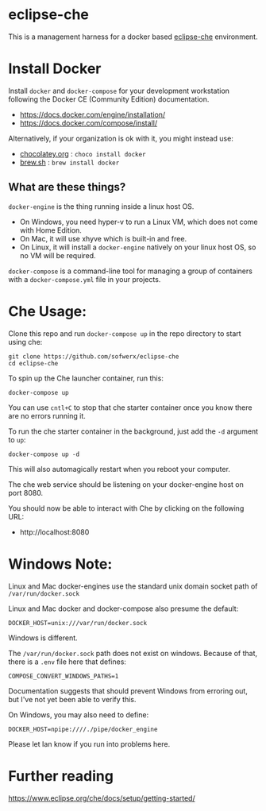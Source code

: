 # eclipse-che

This is a management harness for a docker based [eclipse-che](https://www.eclipse.org/che/) environment.

# Install Docker

Install `docker` and `docker-compose` for your development workstation following the Docker CE (Community Edition) documentation.

- https://docs.docker.com/engine/installation/
- https://docs.docker.com/compose/install/

Alternatively, if your organization is ok with it, you might instead use:

- [chocolatey.org](https://chocolatey.org) : `choco install docker`
- [brew.sh](https://brew.sh) : `brew install docker`

## What are these things?

`docker-engine` is the thing running inside a linux host OS.

- On Windows, you need hyper-v to run a Linux VM, which does not come with Home Edition.
- On Mac, it will use xhyve which is built-in and free.
- On Linux, it will install a `docker-engine` natively on your linux host OS, so no VM will be required.

`docker-compose` is a command-line tool for managing a group of containers with a `docker-compose.yml` file in your projects.

# Che Usage:

Clone this repo and run `docker-compose up` in the repo directory to start using che:

    git clone https://github.com/sofwerx/eclipse-che
    cd eclipse-che

To spin up the Che launcher container, run this:

    docker-compose up

You can use `cntl+C` to stop that che starter container once you know there are no errors running it.

To run the che starter container in the background, just add the `-d` argument to `up`:

    docker-compose up -d

This will also automagically restart when you reboot your computer.

The che web service should be listening on your docker-engine host on port 8080.

You should now be able to interact with Che by clicking on the following URL:

- http://localhost:8080

# Windows Note:

Linux and Mac docker-engines use the standard unix domain socket path of `/var/run/docker.sock`

Linux and Mac docker and docker-compose also presume the default:

    DOCKER_HOST=unix:///var/run/docker.sock

Windows is different.

The `/var/run/docker.sock` path does not exist on windows. Because of that, there is a `.env` file here that defines:

    COMPOSE_CONVERT_WINDOWS_PATHS=1

Documentation suggests that should prevent Windows from erroring out, but I've not yet been able to verify this.

On Windows, you may also need to define:

    DOCKER_HOST=npipe:////./pipe/docker_engine

Please let Ian know if you run into problems here.

# Further reading

https://www.eclipse.org/che/docs/setup/getting-started/
